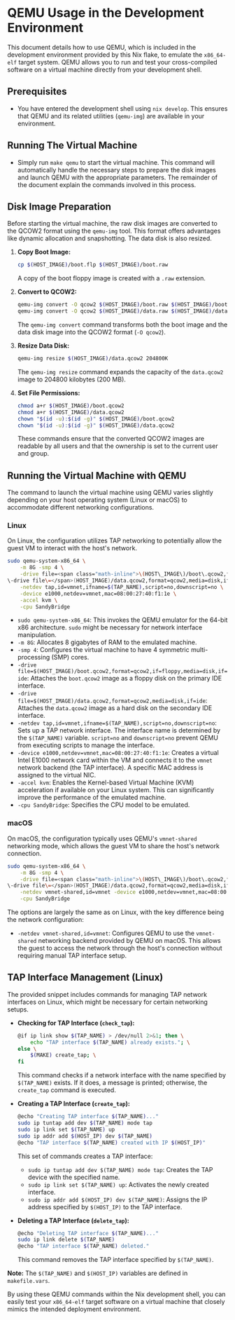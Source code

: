 # QEMU Usage in the Development Environment

This document details how to use QEMU, which is included in the development environment provided by this Nix flake, to
emulate the `x86_64-elf` target system. QEMU allows you to run and test your cross-compiled software on a virtual
machine directly from your development shell.

## Prerequisites

- You have entered the development shell using `nix develop`. This ensures that QEMU and its related utilities
(`qemu-img`) are available in your environment.

## Running The Virtual Machine

- Simply run `make qemu` to start the virtual machine. This command will automatically handle the necessary steps to
prepare the disk images and launch QEMU with the appropriate parameters. The remainder of the document explain the
commands involved in this process.

## Disk Image Preparation

Before starting the virtual machine, the raw disk images are converted to the QCOW2 format using the `qemu-img` tool.
This format offers advantages like dynamic allocation and snapshotting. The data disk is also resized.

1.  **Copy Boot Image:**
    ```bash
    cp $(HOST_IMAGE)/boot.flp $(HOST_IMAGE)/boot.raw
    ```
    A copy of the boot floppy image is created with a `.raw` extension.

2.  **Convert to QCOW2:**
    ```bash
    qemu-img convert -O qcow2 $(HOST_IMAGE)/boot.raw $(HOST_IMAGE)/boot.qcow2
    qemu-img convert -O qcow2 $(HOST_IMAGE)/data.raw $(HOST_IMAGE)/data.qcow2
    ```
    The `qemu-img convert` command transforms both the boot image and the data disk image into the QCOW2 format (`-O qcow2`).

3.  **Resize Data Disk:**
    ```bash
    qemu-img resize $(HOST_IMAGE)/data.qcow2 204800K
    ```
    The `qemu-img resize` command expands the capacity of the `data.qcow2` image to 204800 kilobytes (200 MB).

4.  **Set File Permissions:**
    ```bash
    chmod a+r $(HOST_IMAGE)/boot.qcow2
    chmod a+r $(HOST_IMAGE)/data.qcow2
    chown "$(id -u):$(id -g)" $(HOST_IMAGE)/boot.qcow2
    chown "$(id -u):$(id -g)" $(HOST_IMAGE)/data.qcow2
    ```
    These commands ensure that the converted QCOW2 images are readable by all users and that the ownership is set to the
    current user and group.

## Running the Virtual Machine with QEMU

The command to launch the virtual machine using QEMU varies slightly depending on your host operating system (Linux or
macOS) to accommodate different networking configurations.

### Linux

On Linux, the configuration utilizes TAP networking to potentially allow the guest VM to interact with the host's
network.

```bash
sudo qemu-system-x86_64 \
    -m 8G -smp 4 \
    -drive file=<span class="math-inline">\(HOST\_IMAGE\)/boot\.qcow2,format\=qcow2,if\=floppy,media\=disk,if\=ide \\
\-drive file\=</span>(HOST_IMAGE)/data.qcow2,format=qcow2,media=disk,if=ide \
    -netdev tap,id=vmnet,ifname=$(TAP_NAME),script=no,downscript=no \
    -device e1000,netdev=vmnet,mac=08:00:27:40:f1:1e \
    -accel kvm \
    -cpu SandyBridge
```

-   `sudo qemu-system-x86_64`: This invokes the QEMU emulator for the 64-bit x86 architecture. `sudo` might be necessary
for network interface manipulation.
-   `-m 8G`: Allocates 8 gigabytes of RAM to the emulated machine.
-   `-smp 4`: Configures the virtual machine to have 4 symmetric multi-processing (SMP) cores.
-   `-drive file=$(HOST_IMAGE)/boot.qcow2,format=qcow2,if=floppy,media=disk,if=ide`: Attaches the `boot.qcow2` image as
a floppy disk on the primary IDE interface.
-   `-drive file=$(HOST_IMAGE)/data.qcow2,format=qcow2,media=disk,if=ide`: Attaches the `data.qcow2` image as a hard
disk on the secondary IDE interface.
-   `-netdev tap,id=vmnet,ifname=$(TAP_NAME),script=no,downscript=no`: Sets up a TAP network interface. The interface
name is determined by the `$(TAP_NAME)` variable. `script=no` and `downscript=no` prevent QEMU from executing scripts to
manage the interface.
-   `-device e1000,netdev=vmnet,mac=08:00:27:40:f1:1e`: Creates a virtual Intel E1000 network card within the VM and
connects it to the `vmnet` network backend (the TAP interface). A specific MAC address is assigned to the virtual NIC.
-   `-accel kvm`: Enables the Kernel-based Virtual Machine (KVM) acceleration if available on your Linux system. This
can significantly improve the performance of the emulated machine.
-   `-cpu SandyBridge`: Specifies the CPU model to be emulated.

### macOS

On macOS, the configuration typically uses QEMU's `vmnet-shared` networking mode, which allows the guest VM to share the
host's network connection.

```bash
sudo qemu-system-x86_64 \
    -m 8G -smp 4 \
    -drive file=<span class="math-inline">\(HOST\_IMAGE\)/boot\.qcow2,format\=qcow2,if\=floppy,media\=disk,if\=ide \\
\-drive file\=</span>(HOST_IMAGE)/data.qcow2,format=qcow2,media=disk,if=ide \
    -netdev vmnet-shared,id=vmnet -device e1000,netdev=vmnet,mac=08:00:27:40:f1:1e \
    -cpu SandyBridge
```

The options are largely the same as on Linux, with the key difference being the network configuration:

-   `-netdev vmnet-shared,id=vmnet`: Configures QEMU to use the `vmnet-shared` networking backend provided by QEMU on
macOS. This allows the guest to access the network through the host's connection without requiring manual TAP interface
setup.

## TAP Interface Management (Linux)

The provided snippet includes commands for managing TAP network interfaces on Linux, which might be necessary for
certain networking setups.

-   **Checking for TAP Interface (`check_tap`):**
    ```bash
    @if ip link show $(TAP_NAME) > /dev/null 2>&1; then \
        echo "TAP interface $(TAP_NAME) already exists."; \
    else \
        $(MAKE) create_tap; \
    fi
    ```
    This command checks if a network interface with the name specified by `$(TAP_NAME)` exists. If it does, a message is
    printed; otherwise, the `create_tap` command is executed.

-   **Creating a TAP Interface (`create_tap`):**
    ```bash
    @echo "Creating TAP interface $(TAP_NAME)..."
    sudo ip tuntap add dev $(TAP_NAME) mode tap
    sudo ip link set $(TAP_NAME) up
    sudo ip addr add $(HOST_IP) dev $(TAP_NAME)
    @echo "TAP interface $(TAP_NAME) created with IP $(HOST_IP)"
    ```
    This set of commands creates a TAP interface:
    -   `sudo ip tuntap add dev $(TAP_NAME) mode tap`: Creates the TAP device with the specified name.
    -   `sudo ip link set $(TAP_NAME) up`: Activates the newly created interface.
    -   `sudo ip addr add $(HOST_IP) dev $(TAP_NAME)`: Assigns the IP address specified by `$(HOST_IP)` to the TAP interface.

-   **Deleting a TAP Interface (`delete_tap`):**
    ```bash
    @echo "Deleting TAP interface $(TAP_NAME)..."
    sudo ip link delete $(TAP_NAME)
    @echo "TAP interface $(TAP_NAME) deleted."
    ```
    This command removes the TAP interface specified by `$(TAP_NAME)`.


**Note:** The `$(TAP_NAME)` and `$(HOST_IP)` variables are defined in `makefile.vars`.

By using these QEMU commands within the Nix development shell, you can easily test your `x86_64-elf` target software on
a virtual machine that closely mimics the intended deployment environment.

